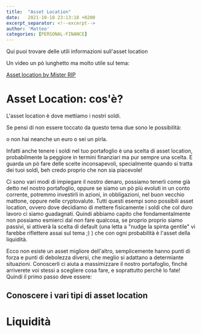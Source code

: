 ```yaml
---
title:  "Asset Location"
date:   2021-10-18 23:13:18 +0200
excerpt_separator: <!--excerpt-->
author: 'Matteo'
categories: [PERSONAL-FINANCE]
---
```

Qui puoi trovare delle utili informazioni sull'asset location

<!--excerpt-->

Un video un pò lunghetto ma molto utile sul tema:

[Asset location by Mister RIP](https://www.youtube.com/watch?v=jO6YhYzI2Fs)

# Asset Location: cos'è?

L'asset location è dove mettiamo i nostri soldi.

Se pensi di non essere toccato da questo tema due sono le possibilità:

o non hai neanche un euro o sei un pirla.

Infatti anche tenere i soldi nel tuo portafoglio è una scelta di asset location, probabilmente la peggiore in termini finanziari ma pur sempre una scelta. E guarda un pò fare delle scelte inconsapevoli, specialmente quando si tratta dei tuoi soldi, beh credo proprio che non sia piacevole! 

Ci sono vari modi di impiegare il nostro denaro, possiamo tenerli come già detto nel nostro portafoglio, oppure se siamo un pò più evoluti in un conto corrente, potremmo investirli in azioni, in obbligazioni, nel buon vecchio mattone, oppure nelle cryptovalute. Tutti questi esempi sono possibili asset location, ovvero dove decidiamo di mettere fisicamente i soldi che col duro lavoro ci siamo guadagnati. Quindi abbiamo capito che fondamentalmente non possiamo esmierci dal non fare qualcosa, se proprio proprio siamo passivi, si attiverà la scelta di default (una letta a "nudge la spinta gentile" vi farebbe riflettere assai sul tema ;) ) che con ogni probabilità è l'asset della liquidità.

Ecco non esiste un asset migliore dell'altro, semplicemente hanno punti di forza e punti di debolezza diversi, che meglio si adattano a determiante situazioni. Conoscerli ci aiuta a massimizzare il nostro portafoglio, finchè arriverete voi stessi a scegliere cosa fare, e soprattutto perchè lo fate! Quindi il primo passo deve essere:

## Conoscere i vari tipi di asset location

# Liquidità


